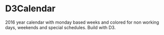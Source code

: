 # D3Calendar
2016 year calendar with monday based weeks and colored for non working days, weekends and special schedules. Build with D3.
